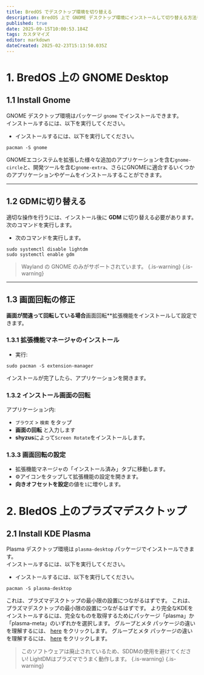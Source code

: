 ```yaml
---
title: BredOS でデスクトップ環境を切り替える
description: BredOS 上で GNOME デスクトップ環境にインストールして切り替える方法を学びます。
published: true
date: 2025-09-15T10:00:53.184Z
tags: カスタマイズ
editor: markdown
dateCreated: 2025-02-23T15:13:50.035Z
---
```


# 1. BredOS 上の GNOME Desktop

## 1.1 Install Gnome

GNOME デスクトップ環境はパッケージ `gnome` でインストールできます。\
インストールするには、以下を実行してください。

- インストールするには、以下を実行してください。

```
pacman -S gnome
```

GNOMEエコシステムを拡張した様々な追加のアプリケーションを含む`gnome-circle`と、開発ツールを含む`gnome-extra`、さらにGNOMEに適合するいくつかのアプリケーションやゲームをインストールすることができます。

---

## 1.2 GDMに切り替える

適切な操作を行うには、インストール後に **GDM** に切り替える必要があります。\
次のコマンドを実行します。

- 次のコマンドを実行します。

```
sudo systemctl disable lightdm
sudo systemctl enable gdm
```

> Wayland の GNOME のみがサポートされています。
> {.is-warning}
> {.is-warning}

---

## 1.3 画面回転の修正

**画面が間違って回転している場合**画面回転\*\*拡張機能をインストールして設定できます。

### 1.3.1 拡張機能マネージャのインストール

- 実行:

```
sudo pacman -S extension-manager
```

インストールが完了したら、アプリケーションを開きます。

### 1.3.2 インストール画面の回転

アプリケーション内:

- `ブラウズ` > `検索` をタップ
- **画面の回転** と入力します
- **shyzus**によって`Screen Rotate`をインストールします。

### 1.3.3 画面回転の設定

- 拡張機能マネージャの「インストール済み」タブに移動します。
- ⚙️アイコンをタップして拡張機能の設定を開きます。
- **向きオフセットを設定**の値を`1`に増やします。

# 2. BledOS 上のプラズマデスクトップ

## 2.1 Install KDE Plasma

Plasma デスクトップ環境は `plasma-desktop` パッケージでインストールできます。\
インストールするには、以下を実行してください。

- インストールするには、以下を実行してください。

```
pacman -S plasma-desktop
```

これは、プラズマデスクトップの最小限の設置につながるはずです。 これは、プラズマデスクトップの最小限の設置につながるはずです。 より完全なKDEをインストールするには、完全なものを取得するためにパッケージ「plasma」か「plasma-meta」のいずれかを選択します。 グループとメタ パッケージの違いを理解するには、 [here](https://wiki.archlinux.org/title/Meta_package_and_package_group) をクリックします。 グループとメタ パッケージの違いを理解するには、 [here](https://wiki.archlinux.org/title/Meta_package_and_package_group) をクリックします。

> このソフトウェアは廃止されているため、SDDMの使用を避けてください! LightDMはプラズマでうまく動作します。
> {.is-warning}
> {.is-warning}
